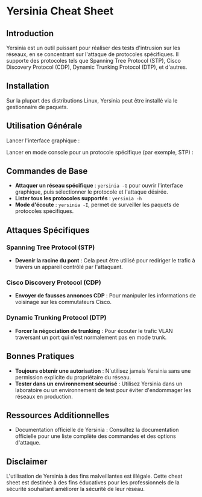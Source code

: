 # Yersinia Cheat Sheet

## Introduction
Yersinia est un outil puissant pour réaliser des tests d'intrusion sur les réseaux, en se concentrant sur l'attaque de protocoles spécifiques. Il supporte des protocoles tels que Spanning Tree Protocol (STP), Cisco Discovery Protocol (CDP), Dynamic Trunking Protocol (DTP), et d'autres.

## Installation
Sur la plupart des distributions Linux, Yersinia peut être installé via le gestionnaire de paquets.

## Utilisation Générale
Lancer l'interface graphique :

Lancer en mode console pour un protocole spécifique (par exemple, STP) :

## Commandes de Base
- **Attaquer un réseau spécifique** : `yersinia -G` pour ouvrir l'interface graphique, puis sélectionner le protocole et l'attaque désirée.
- **Lister tous les protocoles supportés** : `yersinia -h`
- **Mode d'écoute** : `yersinia -I`, permet de surveiller les paquets de protocoles spécifiques.

## Attaques Spécifiques
### Spanning Tree Protocol (STP)
- **Devenir la racine du pont** : Cela peut être utilisé pour rediriger le trafic à travers un appareil contrôlé par l'attaquant.

### Cisco Discovery Protocol (CDP)
- **Envoyer de fausses annonces CDP** : Pour manipuler les informations de voisinage sur les commutateurs Cisco.

### Dynamic Trunking Protocol (DTP)
- **Forcer la négociation de trunking** : Pour écouter le trafic VLAN traversant un port qui n'est normalement pas en mode trunk.

## Bonnes Pratiques
- **Toujours obtenir une autorisation** : N'utilisez jamais Yersinia sans une permission explicite du propriétaire du réseau.
- **Tester dans un environnement sécurisé** : Utilisez Yersinia dans un laboratoire ou un environnement de test pour éviter d'endommager les réseaux en production.

## Ressources Additionnelles
- Documentation officielle de Yersinia : Consultez la documentation officielle pour une liste complète des commandes et des options d'attaque.

## Disclaimer
L'utilisation de Yersinia à des fins malveillantes est illégale. Cette cheat sheet est destinée à des fins éducatives pour les professionnels de la sécurité souhaitant améliorer la sécurité de leur réseau.

